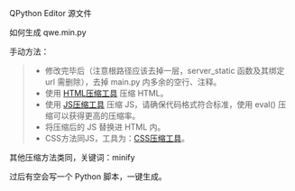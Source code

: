 QPython Editor 源文件

如何生成 qwe.min.py

手动方法：
>* 修改完毕后（注意根路径应该去掉一层，server_static 函数及其绑定 url 需删除），去掉 main.py 内多余的空行、注释。
>* 使用 [HTML压缩工具](http://tool.oschina.net/jscompress?type=2) 压缩 HTML。
>* 使用 [JS压缩工具](http://tool.oschina.net/jscompress) 压缩 JS，请确保代码格式符合标准，使用 eval() 压缩可以获得更高的压缩率。
>* 将压缩后的 JS 替换进 HTML <scrpt></scrpt> 内。
>* CSS方法同JS，工具为：[CSS压缩工具](http://tool.oschina.net/jscompress)。

其他压缩方法类同，关键词：minify

过后有空会写一个 Python 脚本，一键生成。